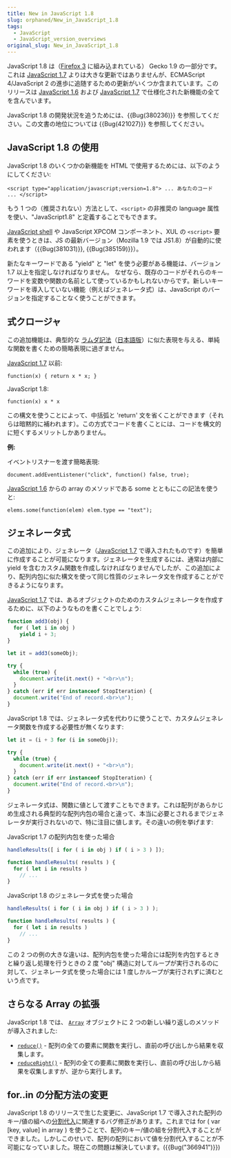 ```yaml
---
title: New in JavaScript 1.8
slug: orphaned/New_in_JavaScript_1.8
tags:
  - JavaScript
  - JavaScript_version_overviews
original_slug: New_in_JavaScript_1.8
---
```

JavaScript 1.8 は（[Firefox 3](/ja/docs/Mozilla/Firefox/Releases/3 "Firefox_3_for_developers") に組み込まれている） Gecko 1.9 の一部分です。これは [JavaScript 1.7](/ja/docs/Web/JavaScript/New_in_JavaScript/1.7 "New_in_JavaScript_1.7") よりは大きな更新ではありませんが、ECMAScript 4/JavaScript 2 の進歩に追随するための更新がいくつか含まれています。このリリースは [JavaScript 1.6](/ja/docs/Web/JavaScript/New_in_JavaScript/1.6 "New_in_JavaScript_1.6") および [JavaScript 1.7](/ja/docs/Web/JavaScript/New_in_JavaScript/1.7 "New_in_JavaScript_1.7") で仕様化された新機能の全てを含んでいます。

JavaScript 1.8 の開発状況を追うためには、{{Bug(380236)}} を参照してください。この文書の地位については {{Bug(421027)}} を参照してください。

## JavaScript 1.8 の使用

JavaScript 1.8 のいくつかの新機能を HTML で使用するためには、以下のようにしてください:

```
<script type="application/javascript;version=1.8"> ... あなたのコード ... </script>
```

もう 1 つの（推奨されない）方法として、`<script>` の非推奨の language 属性を使い、"JavaScript1.8" と定義することでもできます。

[JavaScript shell](/ja/docs/Introduction_to_the_JavaScript_shell "Introduction_to_the_JavaScript_shell") や JavaScript XPCOM コンポーネント、XUL の `<script>` 要素を使うときは、JS の最新バージョン（Mozilla 1.9 では JS1.8）が自動的に使われます（{{Bug(381031)}}, {{Bug(385159)}}）。

新たなキーワードである "yield" と "let" を使う必要がある機能は、バージョン 1.7 以上を指定しなければなりません。 なぜなら、既存のコードがそれらのキーワードを変数や関数の名前として使っているかもしれないからです。新しいキーワードを導入していない機能（例えばジェネレータ式）は、JavaScript のバージョンを指定することなく使うことができます。

## 式クロージャ

この追加機能は、典型的な [ラムダ記法](http://en.wikipedia.org/wiki/Lambda_calculus#Lambda_calculus_and_programming_languages)（[日本語版](http://ja.wikipedia.org/wiki/%E3%83%A9%E3%83%A0%E3%83%80%E8%A8%88%E7%AE%97#.E3.83.A9.E3.83.A0.E3.83.80.E8.A8.88.E7.AE.97.E3.81.A8.E3.83.97.E3.83.AD.E3.82.B0.E3.83.A9.E3.83.9F.E3.83.B3.E3.82.B0.E8.A8.80.E8.AA.9E)）に似た表現を与える、単純な関数を書くための簡略表現に過ぎません。

[JavaScript 1.7](/ja/docs/Web/JavaScript/New_in_JavaScript/1.7 "New_in_JavaScript_1.7") 以前:

```
function(x) { return x * x; }
```

JavaScript 1.8:

```
function(x) x * x
```

この構文を使うことによって、中括弧と 'return' 文を省くことができます（それらは暗黙的に補われます）。この方式でコードを書くことには、コードを構文的に短くするメリットしかありません。

**例:**

イベントリスナーを渡す簡略表現:

```
document.addEventListener("click", function() false, true);
```

[JavaScript 1.6](/ja/docs/Web/JavaScript/New_in_JavaScript/1.6 "New_in_JavaScript_1.6") からの array のメソッドである some とともにこの記法を使うと:

```
elems.some(function(elem) elem.type == "text");
```

## ジェネレータ式

この追加により、ジェネレータ（[JavaScript 1.7](/ja/docs/Web/JavaScript/New_in_JavaScript/1.7 "New_in_JavaScript_1.7") で導入されたものです）を簡単に作成することが可能になります。ジェネレータを生成するには、通常は内部に yield を含むカスタム関数を作成しなければなりませんでしたが、この追加により、配列内包に似た構文を使って同じ性質のジェネレータ文を作成することができるようになります。

[JavaScript 1.7](/ja/docs/Web/JavaScript/New_in_JavaScript/1.7 "New_in_JavaScript_1.7") では、あるオブジェクトのためのカスタムジェネレータを作成するために、以下のようなものを書くことでしょう:

```js
function add3(obj) {
  for ( let i in obj )
    yield i + 3;
}

let it = add3(someObj);

try {
  while (true) {
    document.write(it.next() + "<br>\n");
  }
} catch (err if err instanceof StopIteration) {
  document.write("End of record.<br>\n");
}
```

JavaScript 1.8 では、ジェネレータ式を代わりに使うことで、カスタムジェネレータ関数を作成する必要性が無くなります:

```js
let it = (i + 3 for (i in someObj));

try {
  while (true) {
    document.write(it.next() + "<br>\n");
  }
} catch (err if err instanceof StopIteration) {
  document.write("End of record.<br>\n");
}
```

ジェネレータ式は、関数に値として渡すこともできます。これは配列があらかじめ生成される典型的な配列内包の場合と違って、本当に必要とされるまでジェネレータが実行されないので、特に注目に値します。その違いの例を挙げます:

JavaScript 1.7 の配列内包を使った場合

```js
handleResults([ i for ( i in obj ) if ( i > 3 ) ]);

function handleResults( results ) {
  for ( let i in results )
    // ...
}
```

JavaScript 1.8 のジェネレータ式を使った場合

```js
handleResults( i for ( i in obj ) if ( i > 3 ) );

function handleResults( results ) {
  for ( let i in results )
    // ...
}
```

この 2 つの例の大きな違いは、配列内包を使った場合には配列を内包するときと繰り返し処理を行うときの 2 度 "obj" 構造に対してループが実行されるのに対して、ジェネレータ式を使った場合には 1 度しかループが実行されずに済むという点です。

## さらなる Array の拡張

JavaScript 1.8 では、 [`Array`](/ja/docs/Web/JavaScript/Reference/Global_Objects/Array "JavaScript/Reference/Global_Objects/Array") オブジェクトに 2 つの新しい繰り返しのメソッドが導入されました:

- [`reduce()`](/ja/docs/Web/JavaScript/Reference/Global_Objects/Array/reduce "JavaScript/Reference/Objects/Array/reduce") - 配列の全ての要素に関数を実行し、直前の呼び出しから結果を収集します。
- [`reduceRight()`](/ja/docs/Web/JavaScript/Reference/Global_Objects/Array/reduceRight "JavaScript/Reference/Objects/Array/reduceRight") - 配列の全ての要素に関数を実行し、直前の呼び出しから結果を収集しますが、逆から実行します。

## for..in の分配方法の変更

JavaScript 1.8 のリリースで生じた変更に、JavaScript 1.7 で導入された配列のキー/値の組への[分割代入](/ja/docs/Web/JavaScript/New_in_JavaScript/1.7 "New in JavaScript 1.7")に関連するバグ修正があります。これまでは for ( var \[key, value] in array ) を使うことで、配列のキー/値の組を分割代入することができました。しかしこのせいで、配列の配列において値を分割代入することが不可能になっていました。現在この問題は解決しています。({{Bug("366941")}})
